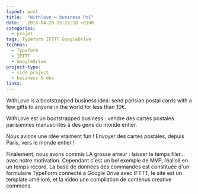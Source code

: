 ```yaml
---
layout: post
title:  "Withlove – business PoC"
date:   2016-04-20 15:22:18 +0100
categories:
  - projet
tags: Typeform IFTTT GoogleDrive
technos:
  - Typeform
  - IFTTT
  - GoogleDrive
project-type:
  - side project
  - business & dev
links:
---
```

WithLove is a bootstrapped business idea: send parisian postal cards with a few gifts to anyone in the world for less than 10€.

WithLove est un bootstrapped business : vendre des cartes postales parisiennes manuscrites à des gens du monde entier.

Nous avions une idée vraiment fun ! Envoyer des cartes postales, depuis Paris, vers le monde entier !

Finalement, nous avons commis LA grosse erreur : laisser le temps filer... avec notre motivation.
Cependant c'est un bel exemple de MVP, réalisé en un temps record. La base de données des commandes
est constituée d'un formulaire TypeForm connecté à Google Drive avec IFTTT, le site est un template amélioré, et la vidéo une compilation de contenus creative commons.
